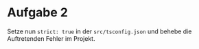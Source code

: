 # Aufgabe 2

Setze nun `strict: true` in der `src/tsconfig.json` und behebe die Auftretenden Fehler im Projekt.